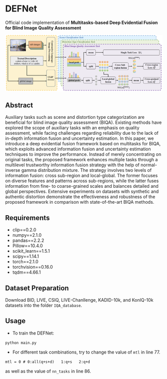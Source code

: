# DEFNet

Official code implementation of **Multitasks-based Deep Evidential Fusion for Blind Image Quality Assessment**

<div align=center><img src="./figs/model.jpg"></div>

## Abstract

Auxiliary tasks such as scene and distortion type categorization are beneficial for blind image quality assessment (BIQA). Existing methods have explored the scope of auxiliary tasks with an emphasis on quality assessment, while facing challenges regarding reliability due to the lack of in-depth information fusion and uncertainty estimation. In this paper, we introduce a deep evidential fusion framework based on multitasks for BIQA, which exploits advanced information fusion and uncertainty estimation techniques to improve the performance. Instead of merely concentrating on original tasks, the proposed framework enhances multiple tasks through a multilevel trustworthy information fusion strategy with the help of normal-inverse gamma distribution mixture. The strategy involves two levels of information fusion: cross sub-region and local-global. The former focuses on diverse features and patterns across sub-regions, while the latter fuses information from fine- to coarse-grained scales and balances detailed and global perspectives. Extensive experiments on datasets with synthetic and authentic distortion demonstrate the effectiveness and robustness of the proposed framework in comparison with state-of-the-art BIQA methods.

## Requirements

- clip==0.2.0
- numpy==2.1.0
- pandas==2.2.2
- Pillow==10.4.0
- scikit_learn==1.5.1
- scipy==1.14.1
- torch==2.1.0
- torchvision==0.16.0
- tqdm==4.66.1

## Dataset Preparation

Download BID, LIVE, CSIQ, LIVE-Chanllenge, KADID-10k, and KonIQ-10k datasets into the folder `IQA_database`.

## Usage

- To train the DEFNet:

```
python main.py
```

- For different task combinations, try to change the value of `mtl` in line 77.

```
mtl = 0 # 0:all(q+s+d)   1:q+s   2:q+d
```

as well as the value of `nn_tasks` in line 86.